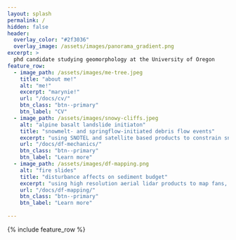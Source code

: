 ```yaml
---
layout: splash
permalink: /
hidden: false
header:
  overlay_color: "#2f3036"
  overlay_image: /assets/images/panorama_gradient.png
excerpt: >
  phd candidate studying geomorphology at the University of Oregon
feature_row:
  - image_path: /assets/images/me-tree.jpeg
    title: "about me!"
    alt: "me!"
    excerpt: "marynie!"
    url: "/docs/cv/"
    btn_class: "btn--primary"
    btn_label: "CV"
  - image_path: /assets/images/snowy-cliffs.jpeg
    alt: "alpine basalt landslide initiaton"
    title: "snowmelt- and springflow-initiated debris flow events"
    excerpt: "using SNOTEL and satellite based products to constrain snowmelt + mapping springs with a forward-looking infrared camera to better understand hydrologic triggering mechanisms in alpine landscapes"
    url: "/docs/df-mechanics/"
    btn_class: "btn--primary"
    btn_label: "Learn more"
  - image_path: /assets/images/df-mapping.png
    alt: "fire slides"
    title: "disturbance affects on sediment budget"
    excerpt: "using high resolution aerial lidar products to map fans, catchments, streams, and debris flow events to understand the effects of fire within an active volcanic landscape"
    url: "/docs/df-mapping/"
    btn_class: "btn--primary"
    btn_label: "Learn more"
    
---
```


{% include feature_row %}
